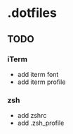 # .dotfiles

## TODO

### iTerm

- add iterm font
- add iterm profile

### zsh

- add zshrc
- add .zsh_profile
